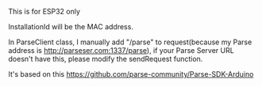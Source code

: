 This is for ESP32 only

InstallationId will be the MAC address. 

In ParseClient class, I manually add "/parse" to request(because my Parse address is http://parseser.com:1337/parse), if your Parse Server URL doesn't have this, please modify the sendRequest function.

It's based on this https://github.com/parse-community/Parse-SDK-Arduino
